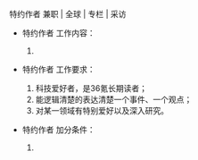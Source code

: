 特约作者 兼职 | 全球 | 专栏 | 采访

* 特约作者 工作内容：

  1. 

* 特约作者 工作要求：

  1. 科技爱好者，是36氪长期读者；  1. 能逻辑清楚的表达清楚一个事件、一个观点；  1. 对某一领域有特别爱好以及深入研究。

* 特约作者 加分条件：

  1. 